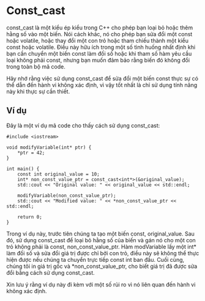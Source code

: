 # Const_cast
const_cast là một kiểu ép kiểu trong C++ cho phép bạn loại bỏ hoặc thêm hằng số vào một biến. Nói cách khác, nó cho phép bạn sửa đổi một const hoặc volatile, hoặc thay đổi một con trỏ hoặc tham chiếu thành một kiểu const hoặc volatile. Điều này hữu ích trong một số tình huống nhất định khi bạn cần chuyển một biến const làm đối số hoặc khi tham số hàm yêu cầu loại không phải const, nhưng bạn muốn đảm bảo rằng biến đó không đổi trong toàn bộ mã code.

Hãy nhớ rằng việc sử dụng const_cast để sửa đổi một biến const thực sự có thể dẫn đến hành vi không xác định, vì vậy tốt nhất là chỉ sử dụng tính năng này khi thực sự cần thiết.
## Ví dụ
Đây là một ví dụ mã code cho thấy cách sử dụng const_cast:
~~~
#include <iostream>

void modifyVariable(int* ptr) {
    *ptr = 42;
}

int main() {
    const int original_value = 10;
    int* non_const_value_ptr = const_cast<int*>(&original_value);
    std::cout << "Original value: " << original_value << std::endl;

    modifyVariable(non_const_value_ptr);
    std::cout << "Modified value: " << *non_const_value_ptr << std::endl;

    return 0;
}
~~~
Trong ví dụ này, trước tiên chúng ta tạo một biến const, original_value. Sau đó, sử dụng const_cast để loại bỏ hằng số của biến và gán nó cho một con trỏ không phải là const, non_const_value_ptr. Hàm modVariable lấy một int* làm đối số và sửa đổi giá trị được chỉ bởi con trỏ, điều này sẽ không thể thực hiện được nếu chúng ta chuyển trực tiếp const int ban đầu. Cuối cùng, chúng tôi in giá trị gốc và *non_const_value_ptr, cho biết giá trị đã được sửa đổi bằng cách sử dụng const_cast.

Xin lưu ý rằng ví dụ này đi kèm với một số rủi ro vì nó liên quan đến hành vi không xác định. 